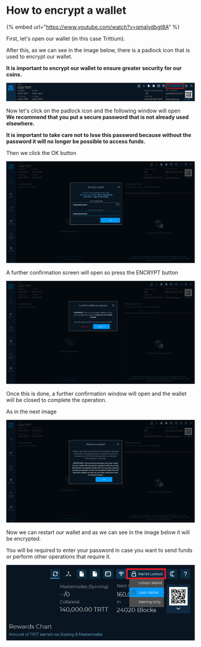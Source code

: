 # How to encrypt a wallet

{% embed url="https://www.youtube.com/watch?v=qmalydbgt8A" %}



First, let's open our wallet \(in this case Trittium\).

After this, as we can see in the image below, there is a padlock icon that is used to encrypt our wallet.

**It is important to encrypt our wallet to ensure greater security for our coins.**

![](../.gitbook/assets/0%20%284%29.png)

Now let's click on the padlock icon and the following window will open  
**We recommend that you put a secure password that is not already used elsewhere.**

**It is important to take care not to lose this password because without the password it will no longer be possible to access funds.**

Then we click the OK button

![](../.gitbook/assets/1%20%285%29.png)

A further confirmation screen will open so press the ENCRYPT button

![](../.gitbook/assets/2%20%281%29.png)

Once this is done, a further confirmation window will open and the wallet will be closed to complete the operation.

As in the next image

![](../.gitbook/assets/3%20%282%29.png)

Now we can restart our wallet and as we can see in the image below it will be encrypted.

You will be required to enter your password in case you want to send funds or perform other operations that require it.

![](../.gitbook/assets/4%20%287%29.png)

